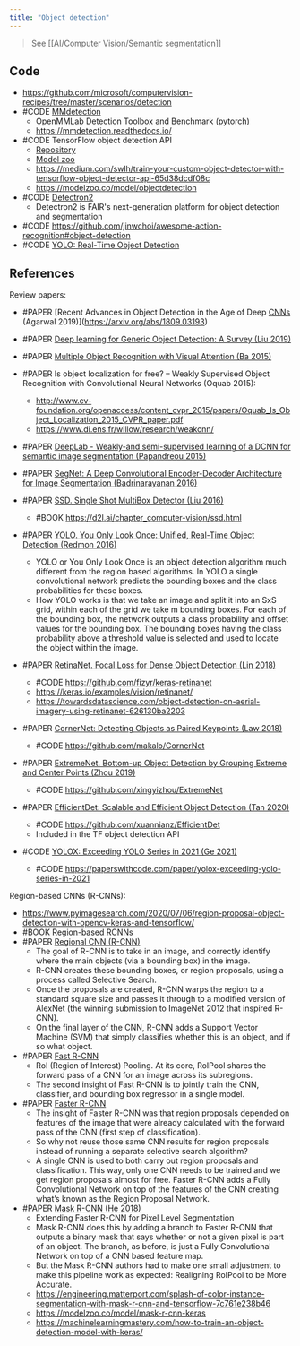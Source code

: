 ```yaml
---
title: "Object detection"
---
```


> See [[AI/Computer Vision/Semantic segmentation]]
 
## Code
- https://github.com/microsoft/computervision-recipes/tree/master/scenarios/detection
- #CODE [MMdetection](https://github.com/open-mmlab/mmdetection)
	- OpenMMLab Detection Toolbox and Benchmark (pytorch)
	- https://mmdetection.readthedocs.io/
- #CODE TensorFlow object detection API
	- [Repository](https://github.com/tensorflow/models/tree/master/research/object_detection)
	- [Model zoo](https://github.com/tensorflow/models/blob/master/research/object_detection/g3doc/tf2_detection_zoo.md)
	- https://medium.com/swlh/train-your-custom-object-detector-with-tensorflow-object-detector-api-65d38dcdf08c
	- https://modelzoo.co/model/objectdetection
- #CODE [Detectron2](https://github.com/facebookresearch/detectron2)
	- Detectron2 is FAIR's next-generation platform for object detection and segmentation
- #CODE https://github.com/jinwchoi/awesome-action-recognition#object-detection
- #CODE [YOLO: Real-Time Object Detection](https://pjreddie.com/darknet/yolo/)

## References
Review papers:
- #PAPER [Recent Advances in Object Detection in the Age of Deep [CNNs](AI/Deep%20learning/CNNs.md) (Agarwal 2019)](https://arxiv.org/abs/1809.03193)
- #PAPER [Deep learning for Generic Object Detection: A Survey (Liu 2019)](https://arxiv.org/abs/1809.02165v4)


- #PAPER [Multiple Object Recognition with Visual Attention (Ba 2015)](http://arxiv.org/abs/1412.7755)
- #PAPER Is object localization for free? – Weakly Supervised Object Recognition with Convolutional Neural Networks (Oquab 2015): 
	- http://www.cv-foundation.org/openaccess/content_cvpr_2015/papers/Oquab_Is_Object_Localization_2015_CVPR_paper.pdf
	- https://www.di.ens.fr/willow/research/weakcnn/
- #PAPER [DeepLab - Weakly-and semi-supervised learning of a DCNN for semantic image segmentation (Papandreou 2015)](http://arxiv.org/abs/1502.02734)
- #PAPER [SegNet: A Deep Convolutional Encoder-Decoder Architecture for Image Segmentation (Badrinarayanan 2016)](http://arxiv.org/abs/1511.00561)
- #PAPER [SSD. Single Shot MultiBox Detector (Liu 2016)](https://arxiv.org/abs/1512.02325)
	- #BOOK https://d2l.ai/chapter_computer-vision/ssd.html
- #PAPER [YOLO. You Only Look Once: Unified, Real-Time Object Detection (Redmon 2016)](https://arxiv.org/abs/1506.02640)
	- YOLO or You Only Look Once is an object detection algorithm much different from the region based algorithms. In YOLO a single convolutional network predicts the bounding boxes and the class probabilities for these boxes.
	- How YOLO works is that we take an image and split it into an SxS grid, within each of the grid we take m bounding boxes. For each of the bounding box, the network outputs a class probability and offset values for the bounding box. The bounding boxes having the class probability above a threshold value is selected and used to locate the object within the image.
- #PAPER [RetinaNet. Focal Loss for Dense Object Detection (Lin 2018)](https://arxiv.org/abs/1708.02002)
	- #CODE https://github.com/fizyr/keras-retinanet
	- https://keras.io/examples/vision/retinanet/
	- https://towardsdatascience.com/object-detection-on-aerial-imagery-using-retinanet-626130ba2203
- #PAPER [CornerNet: Detecting Objects as Paired Keypoints (Law 2018)](https://arxiv.org/abs/1808.01244)
	- #CODE https://github.com/makalo/CornerNet
- #PAPER [ExtremeNet. Bottom-up Object Detection by Grouping Extreme and Center Points (Zhou 2019)](https://arxiv.org/abs/1901.08043)
	- #CODE https://github.com/xingyizhou/ExtremeNet
- #PAPER [EfficientDet: Scalable and Efficient Object Detection (Tan 2020)](https://arxiv.org/pdf/1911.09070.pdf)
	- #CODE https://github.com/xuannianz/EfficientDet
	- Included in the TF object detection API
- #CODE [YOLOX: Exceeding YOLO Series in 2021 (Ge 2021)](https://arxiv.org/abs/2107.08430v1)
	- #CODE https://paperswithcode.com/paper/yolox-exceeding-yolo-series-in-2021

Region-based CNNs (R-CNNs):
- https://www.pyimagesearch.com/2020/07/06/region-proposal-object-detection-with-opencv-keras-and-tensorflow/
- #BOOK [Region-based RCNNs](https://d2l.ai/chapter_computer-vision/rcnn.html)
- #PAPER [Regional CNN (R-CNN)](https://arxiv.org/abs/1311.2524)
	- The goal of R-CNN is to take in an image, and correctly identify where the main objects (via a bounding box) in the image.
	- R-CNN creates these bounding boxes, or region proposals, using a process called Selective Search. 
	- Once the proposals are created, R-CNN warps the region to a standard square size and passes it through to a modified version of AlexNet (the winning submission to ImageNet 2012 that inspired R-CNN).
	- On the final layer of the CNN, R-CNN adds a Support Vector Machine (SVM) that simply classifies whether this is an object, and if so what object. 
- #PAPER [Fast R-CNN](https://arxiv.org/abs/1504.08083)
	- RoI (Region of Interest) Pooling. At its core, RoIPool shares the forward pass of a CNN for an image across its subregions. 
	- The second insight of Fast R-CNN is to jointly train the CNN, classifier, and bounding box regressor in a single model. 
- #PAPER [Faster R-CNN](https://arxiv.org/abs/1506.01497)
	- The insight of Faster R-CNN was that region proposals depended on features of the image that were already calculated with the forward pass of the CNN (first step of classification).
	- So why not reuse those same CNN results for region proposals instead of running a separate selective search algorithm?
	- A single CNN is used to both carry out region proposals and classification. This way, only one CNN needs to be trained and we get region proposals almost for free. Faster R-CNN adds a Fully Convolutional Network on top of the features of the CNN creating what’s known as the Region Proposal Network.
- #PAPER [Mask R-CNN (He 2018)](https://arxiv.org/abs/1703.06870)
	- Extending Faster R-CNN for Pixel Level Segmentation
	- Mask R-CNN does this by adding a branch to Faster R-CNN that outputs a binary mask that says whether or not a given pixel is part of an object. The branch, as before, is just a Fully Convolutional Network on top of a CNN based feature map. 
	- But the Mask R-CNN authors had to make one small adjustment to make this pipeline work as expected: Realigning RoIPool to be More Accurate.
	- https://engineering.matterport.com/splash-of-color-instance-segmentation-with-mask-r-cnn-and-tensorflow-7c761e238b46
	- https://modelzoo.co/model/mask-r-cnn-keras
	- https://machinelearningmastery.com/how-to-train-an-object-detection-model-with-keras/